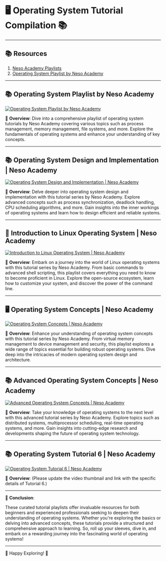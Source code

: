 # 🖥️ Operating System Tutorial Compilation 📚

---

## 📚 Resources

1. [Neso Academy Playlists](https://www.youtube.com/@nesoacademy/playlists)
2. [Operating System Playlist by Neso Academy](https://www.youtube.com/playlist?list=PLBlnK6fEyqRiVhbXDGLXDk_OQAeuVcp2O)

---

## 📚 Operating System Playlist by Neso Academy

[![Operating System Playlist by Neso Academy](https://img.youtube.com/vi/YK7VZ1KSmEo/0.jpg)](https://www.youtube.com/@nesoacademy/playlists)

📝 **Overview**: Dive into a comprehensive playlist of operating system tutorials by Neso Academy covering various topics such as process management, memory management, file systems, and more. Explore the fundamentals of operating systems and enhance your understanding of key concepts.

---

## 📚 Operating System Design and Implementation | Neso Academy

[![Operating System Design and Implementation | Neso Academy](https://img.youtube.com/vi/14j8_Q0hHPE/0.jpg)](https://www.youtube.com/playlist?list=PLBlnK6fEyqRgRF-FUWec-0w4yWCurLy1t)

📝 **Overview**: Delve deeper into operating system design and implementation with this tutorial series by Neso Academy. Explore advanced concepts such as process synchronization, deadlock handling, CPU scheduling algorithms, and more. Gain insights into the inner workings of operating systems and learn how to design efficient and reliable systems.

---

## 🌟 Introduction to Linux Operating System | Neso Academy

[![Introduction to Linux Operating System | Neso Academy](https://img.youtube.com/vi/73oPhJbNigE/0.jpg)](https://www.youtube.com/playlist?list=PLBlnK6fEyqRgKl0MbI6kbI5ffNt7BF8Fn)

📝 **Overview**: Embark on a journey into the world of Linux operating systems with this tutorial series by Neso Academy. From basic commands to advanced shell scripting, this playlist covers everything you need to know to become proficient in Linux. Explore the open-source ecosystem, learn how to customize your system, and discover the power of the command line.

---

## 🖥️ Operating System Concepts | Neso Academy

[![Operating System Concepts | Neso Academy](https://img.youtube.com/vi/YD1mkQ1KpTQ/0.jpg)](https://www.youtube.com/playlist?list=PLBlnK6fEyqRh5YXKAPCZPVZPkdhQa9Skz)

📝 **Overview**: Enhance your understanding of operating system concepts with this tutorial series by Neso Academy. From virtual memory management to device management and security, this playlist explores a wide range of topics essential for building robust operating systems. Dive deep into the intricacies of modern operating system design and architecture.

---

## 📚 Advanced Operating System Concepts | Neso Academy

[![Advanced Operating System Concepts | Neso Academy](https://img.youtube.com/vi/RpAFW1rhyTU/0.jpg)](https://www.youtube.com/playlist?list=PLBlnK6fEyqRitWSE_AyyySWfhRgyA-rHk)

📝 **Overview**: Take your knowledge of operating systems to the next level with this advanced tutorial series by Neso Academy. Explore topics such as distributed systems, multiprocessor scheduling, real-time operating systems, and more. Gain insights into cutting-edge research and developments shaping the future of operating system technology.

---

## 📚 Operating System Tutorial 6 | Neso Academy

[![Operating System Tutorial 6 | Neso Academy](https://img.youtube.com/vi/SPECIFY_VIDEO_ID_HERE/0.jpg)](https://www.youtube.com/playlist?list=PLBlnK6fEyqRjDf_dmCEXgl6XjVKDDj0M2)

📝 **Overview**: (Please update the video thumbnail and link with the specific details of Tutorial 6.)

---

📘 **Conclusion**:

These curated tutorial playlists offer invaluable resources for both beginners and experienced professionals seeking to deepen their understanding of operating systems. Whether you're exploring the basics or delving into advanced concepts, these tutorials provide a structured and comprehensive approach to learning. So, roll up your sleeves, dive in, and embark on a rewarding journey into the fascinating world of operating systems!

---

🚀 Happy Exploring! 🌟
